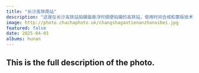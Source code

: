 ```yaml
---
title: "长沙高铁南站"
description: "这是在长沙高铁站拍摄磁悬浮时顺便拍摄的高铁站，使用时间合成和蒙版技术将多辆正在进出站的列车放在同一个画面中"
image: http://photo.chachaphoto.uk/changshagaotienanzhanxibei.jpg
featured: false
date: 2025-04-01
albums: hunan
---
```


## This is the full description of the photo.
